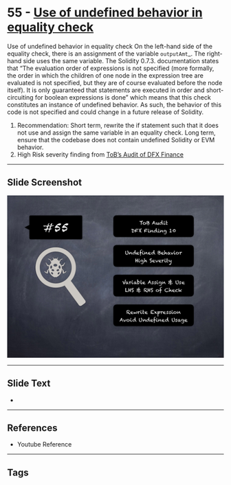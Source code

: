 
# 55 - [Use of undefined behavior in equality check](./Use%20of%20undefined%20behavior%20in%20equality%20check.md)

Use of undefined behavior in equality check On the left-hand side of the equality check, there is an assignment of the variable `outputAmt`_. The right-hand side uses the same variable. The Solidity 0.7.3. documentation states that “The evaluation order of expressions is not specified (more formally, the order in which the children of one node in the expression tree are evaluated is not specified, but they are of course evaluated before the node itself). It is only guaranteed that statements are executed in order and short-circuiting for boolean expressions is done” which means that this check constitutes an instance of undefined behavior. As such, the behavior of this code is not specified and could change in a future release of Solidity.


1. Recommendation: Short term, rewrite the if statement such that it does not use and assign the same variable in an equality check. Long term, ensure that the codebase does not contain undefined Solidity or EVM behavior.
2. High Risk severity finding from [ToB’s Audit of DFX Finance](https://github.com/dfx-finance/protocol/blob/main/audits/2021-05-03-Trail_of_Bits.pdf)


___
## Slide Screenshot
![055.png](../../images/7.%20Audit%20Findings%20101/055.png)
___
## Slide Text
- 
___
## References
- Youtube Reference
___
## Tags
